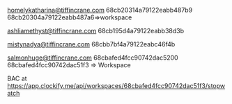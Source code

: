 homelykatharina@tiffincrane.com
68cb20314a79122eabb487b9
68cb20304a79122eabb487a6=>workspace


ashliamethyst@tiffincrane.com
68cb195d4a79122eabb38d3b


mistynadya@tiffincrane.com
68cbb7bf4a79122eabc46f4b


salmonhuge@tiffincrane.com
68cbafed4fcc90742dac5200
68cbafed4fcc90742dac51f3 => Workspace



BAC at https://app.clockify.me/api/workspaces/68cbafed4fcc90742dac51f3/stopwatch
